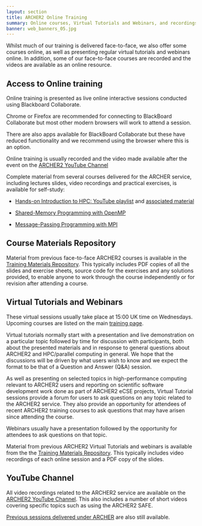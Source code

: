 ```yaml
---
layout: section
title: ARCHER2 Online Training
summary: Online courses, Virtual Tutorials and Webinars, and recordings and materials from previous courses.
banner: web_banners_05.jpg
---
```



Whilst much of our training is delivered face-to-face, we also offer some courses online, as well as presenting regular virtual tutorials and webinars online.  In addition, some of our face-to-face courses are recorded and the videos are available as an online resource.

## Access to Online training

Online training is presented as live online interactive sessions conducted using Blackboard Collaborate. 

Chrome or Firefox are recommended for connecting to BlackBoard Collaborate but most other modern browsers will work to attend a session.

There are also apps available for BlackBoard Collaborate but these have reduced functionality and we recommend using the browser where this is an option.

Online training is usually recorded and the video made available after the event on the [ARCHER2 YouTube Channel](https://www.youtube.com/channel/UCZi-oBdxoDV5CPEQnhmrCAg/videos)

Complete material from several courses delivered for the ARCHER service, including lectures slides, video recordings and practical exercises, is available for self-study:

* [Hands-on Introduction to HPC: YouTube playlist](https://www.youtube.com/playlist?list=PL1b57Q937PotC8ppSpC9wxm05ASRSV7YT) 
and [associated material](
http://www.archer.ac.uk/training/course-material/2016/07/intro_epcc/index.php#slides)

* [Shared-Memory Programming with OpenMP]( 
https://www.archer.ac.uk/training/courses/2019/11/openmp_online/)

* [Message-Passing Programming with MPI](
https://www.archer.ac.uk/training/courses/2019/02/online-mpi/index.php)




## Course Materials Repository

Material from previous face-to-face ARCHER2 courses is available in the [Training Materials Repository](../materials/). This typically includes PDF copies of all the slides and exercise sheets, source code for the exercises and any solutions provided, to enable anyone to work through the course independently or for revision after attending a course.

## Virtual Tutorials and Webinars

These virtual sessions usually take place at 15:00 UK time on Wednesdays.  Upcoming courses are listed on the main [training page](../).

Virtual tutorials normally start with a presentation and live demonstration on a particular topic followed by time for discussion with participants, both about the presented materials and in response to general questions about ARCHER2 and HPC/parallel computing in general. We hope that the discussions will be driven by what users wish to know and we expect the format to be that of a Question and Answer (Q&A) session.

As well as presenting on selected topics in high-performance computing relevant to ARCHER2 users and reporting on scientific software development work done as part of ARCHER2 eCSE projects, Virtual Tutorial sessions provide a forum for users to ask questions on any topic related to the ARCHER2 service. They also provide an opportunity for attendees of recent ARCHER2 training courses to ask questions that may have arisen since attending the course.

Webinars usually have a presentation followed by the opportunity for attendees to ask questions on that topic.

Material from previous ARCHER2 Virtual Tutorials and webinars is available from the the [Training Materials Repository](../materials/). This typically includes video recordings of each online session and a PDF copy of the slides.

## YouTube Channel

All video recordings related to the ARCHER2 service are available on the [ARCHER2 YouTube Channel](https://www.youtube.com/channel/UCZi-oBdxoDV5CPEQnhmrCAg/videos). This also includes a number of short videos covering specific topics such as using the ARCHER2 SAFE.

[Previous sessions delivered under ARCHER](http://www.archer.ac.uk/training/virtual/) are also still available.